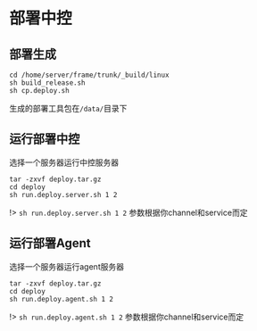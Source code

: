 # 部署中控

## 部署生成

	cd /home/server/frame/trunk/_build/linux
	sh build_release.sh
	sh cp.deploy.sh

生成的部署工具包在`/data/`目录下

## 运行部署中控
选择一个服务器运行中控服务器

	tar -zxvf deploy.tar.gz
	cd deploy
	sh run.deploy.server.sh 1 2

!> `sh run.deploy.server.sh 1 2` 参数根据你channel和service而定

## 运行部署Agent
选择一个服务器运行agent服务器

	tar -zxvf deploy.tar.gz
	cd deploy
	sh run.deploy.agent.sh 1 2

!> `sh run.deploy.agent.sh 1 2` 参数根据你channel和service而定

	
	

